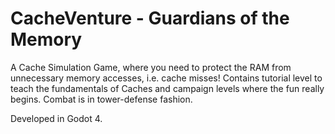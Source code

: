 # CacheVenture - Guardians of the Memory
A Cache Simulation Game, where you need to protect the RAM from unnecessary memory accesses, i.e. cache misses! Contains tutorial level to teach the fundamentals of Caches and campaign levels where the fun really begins. Combat is in tower-defense fashion.

Developed in Godot 4.
